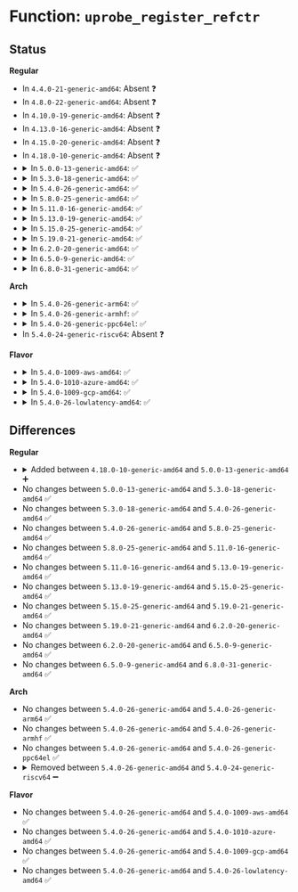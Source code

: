 # Function: <code>uprobe_register_refctr</code>

## Status
<b>Regular</b>
<ul>
<li>
In <code>4.4.0-21-generic-amd64</code>: Absent ❓
</li>
<li>
In <code>4.8.0-22-generic-amd64</code>: Absent ❓
</li>
<li>
In <code>4.10.0-19-generic-amd64</code>: Absent ❓
</li>
<li>
In <code>4.13.0-16-generic-amd64</code>: Absent ❓
</li>
<li>
In <code>4.15.0-20-generic-amd64</code>: Absent ❓
</li>
<li>
In <code>4.18.0-10-generic-amd64</code>: Absent ❓
</li>
<li>
<details>
<summary>In <code>5.0.0-13-generic-amd64</code>: ✅</summary>

```c
int uprobe_register_refctr(struct inode * inode, loff_t offset, loff_t ref_ctr_offset, struct uprobe_consumer * uc)
```

```json
{
  "name": "uprobe_register_refctr",
  "collision_type": "Unique Global",
  "inline_type": "No",
  "funcs": [
    {
      "addr": 18446744071580901872,
      "name": "uprobe_register_refctr",
      "external": true,
      "loc": "kernel/events/uprobes.c:1163",
      "file": "kernel/events/uprobes.c",
      "inline": "seen, unknown",
      "caller_inline": [],
      "caller_func": [
        "kernel/trace/trace_uprobe.c:probe_event_enable"
      ]
    }
  ],
  "symbols": [
    {
      "addr": 18446744071580901872,
      "name": "uprobe_register_refctr",
      "section": ".text",
      "bind": "STB_GLOBAL",
      "size": 16
    }
  ]
}
```
</details>
</li>
<li>
<details>
<summary>In <code>5.3.0-18-generic-amd64</code>: ✅</summary>

```c
int uprobe_register_refctr(struct inode * inode, loff_t offset, loff_t ref_ctr_offset, struct uprobe_consumer * uc)
```

```json
{
  "name": "uprobe_register_refctr",
  "collision_type": "Unique Global",
  "inline_type": "No",
  "funcs": [
    {
      "addr": 18446744071580999568,
      "name": "uprobe_register_refctr",
      "external": true,
      "loc": "kernel/events/uprobes.c:1151",
      "file": "kernel/events/uprobes.c",
      "inline": "seen, unknown",
      "caller_inline": [],
      "caller_func": [
        "kernel/trace/trace_uprobe.c:probe_event_enable"
      ]
    }
  ],
  "symbols": [
    {
      "addr": 18446744071580999568,
      "name": "uprobe_register_refctr",
      "section": ".text",
      "bind": "STB_GLOBAL",
      "size": 16
    }
  ]
}
```
</details>
</li>
<li>
<details>
<summary>In <code>5.4.0-26-generic-amd64</code>: ✅</summary>

```c
int uprobe_register_refctr(struct inode * inode, loff_t offset, loff_t ref_ctr_offset, struct uprobe_consumer * uc)
```

```json
{
  "name": "uprobe_register_refctr",
  "collision_type": "Unique Global",
  "inline_type": "No",
  "funcs": [
    {
      "addr": 18446744071581054400,
      "name": "uprobe_register_refctr",
      "external": true,
      "loc": "kernel/events/uprobes.c:1203",
      "file": "kernel/events/uprobes.c",
      "inline": "seen, unknown",
      "caller_inline": [],
      "caller_func": [
        "kernel/trace/trace_uprobe.c:probe_event_enable"
      ]
    }
  ],
  "symbols": [
    {
      "addr": 18446744071581054400,
      "name": "uprobe_register_refctr",
      "section": ".text",
      "bind": "STB_GLOBAL",
      "size": 16
    }
  ]
}
```
</details>
</li>
<li>
<details>
<summary>In <code>5.8.0-25-generic-amd64</code>: ✅</summary>

```c
int uprobe_register_refctr(struct inode * inode, loff_t offset, loff_t ref_ctr_offset, struct uprobe_consumer * uc)
```

```json
{
  "name": "uprobe_register_refctr",
  "collision_type": "Unique Global",
  "inline_type": "No",
  "funcs": [
    {
      "addr": 18446744071581236608,
      "name": "uprobe_register_refctr",
      "external": true,
      "loc": "kernel/events/uprobes.c:1202",
      "file": "kernel/events/uprobes.c",
      "inline": "seen, unknown",
      "caller_inline": [],
      "caller_func": [
        "kernel/trace/trace_uprobe.c:probe_event_enable"
      ]
    }
  ],
  "symbols": [
    {
      "addr": 18446744071581236608,
      "name": "uprobe_register_refctr",
      "section": ".text",
      "bind": "STB_GLOBAL",
      "size": 16
    }
  ]
}
```
</details>
</li>
<li>
<details>
<summary>In <code>5.11.0-16-generic-amd64</code>: ✅</summary>

```c
int uprobe_register_refctr(struct inode * inode, loff_t offset, loff_t ref_ctr_offset, struct uprobe_consumer * uc)
```

```json
{
  "name": "uprobe_register_refctr",
  "collision_type": "Unique Global",
  "inline_type": "No",
  "funcs": [
    {
      "addr": 18446744071581279296,
      "name": "uprobe_register_refctr",
      "external": true,
      "loc": "kernel/events/uprobes.c:1202",
      "file": "kernel/events/uprobes.c",
      "inline": "seen, unknown",
      "caller_inline": [],
      "caller_func": [
        "kernel/trace/trace_uprobe.c:probe_event_enable"
      ]
    }
  ],
  "symbols": [
    {
      "addr": 18446744071581279296,
      "name": "uprobe_register_refctr",
      "section": ".text",
      "bind": "STB_GLOBAL",
      "size": 16
    }
  ]
}
```
</details>
</li>
<li>
<details>
<summary>In <code>5.13.0-19-generic-amd64</code>: ✅</summary>

```c
int uprobe_register_refctr(struct inode * inode, loff_t offset, loff_t ref_ctr_offset, struct uprobe_consumer * uc)
```

```json
{
  "name": "uprobe_register_refctr",
  "collision_type": "Unique Global",
  "inline_type": "No",
  "funcs": [
    {
      "addr": 18446744071581295520,
      "name": "uprobe_register_refctr",
      "external": true,
      "loc": "kernel/events/uprobes.c:1200",
      "file": "kernel/events/uprobes.c",
      "inline": "seen, unknown",
      "caller_inline": [],
      "caller_func": [
        "kernel/trace/trace_uprobe.c:probe_event_enable"
      ]
    }
  ],
  "symbols": [
    {
      "addr": 18446744071581295520,
      "name": "uprobe_register_refctr",
      "section": ".text",
      "bind": "STB_GLOBAL",
      "size": 16
    }
  ]
}
```
</details>
</li>
<li>
<details>
<summary>In <code>5.15.0-25-generic-amd64</code>: ✅</summary>

```c
int uprobe_register_refctr(struct inode * inode, loff_t offset, loff_t ref_ctr_offset, struct uprobe_consumer * uc)
```

```json
{
  "name": "uprobe_register_refctr",
  "collision_type": "Unique Global",
  "inline_type": "No",
  "funcs": [
    {
      "addr": 18446744071581540448,
      "name": "uprobe_register_refctr",
      "external": true,
      "loc": "kernel/events/uprobes.c:1201",
      "file": "kernel/events/uprobes.c",
      "inline": "seen, unknown",
      "caller_inline": [],
      "caller_func": [
        "kernel/trace/trace_uprobe.c:probe_event_enable"
      ]
    }
  ],
  "symbols": [
    {
      "addr": 18446744071581540448,
      "name": "uprobe_register_refctr",
      "section": ".text",
      "bind": "STB_GLOBAL",
      "size": 16
    }
  ]
}
```
</details>
</li>
<li>
<details>
<summary>In <code>5.19.0-21-generic-amd64</code>: ✅</summary>

```c
int uprobe_register_refctr(struct inode * inode, loff_t offset, loff_t ref_ctr_offset, struct uprobe_consumer * uc)
```

```json
{
  "name": "uprobe_register_refctr",
  "collision_type": "Unique Global",
  "inline_type": "No",
  "funcs": [
    {
      "addr": 18446744071581890736,
      "name": "uprobe_register_refctr",
      "external": true,
      "loc": "kernel/events/uprobes.c:1196",
      "file": "kernel/events/uprobes.c",
      "inline": "seen, unknown",
      "caller_inline": [],
      "caller_func": [
        "kernel/trace/trace_uprobe.c:probe_event_enable"
      ]
    }
  ],
  "symbols": [
    {
      "addr": 18446744071581890736,
      "name": "uprobe_register_refctr",
      "section": ".text",
      "bind": "STB_GLOBAL",
      "size": 28
    }
  ]
}
```
</details>
</li>
<li>
<details>
<summary>In <code>6.2.0-20-generic-amd64</code>: ✅</summary>

```c
int uprobe_register_refctr(struct inode * inode, loff_t offset, loff_t ref_ctr_offset, struct uprobe_consumer * uc)
```

```json
{
  "name": "uprobe_register_refctr",
  "collision_type": "Unique Global",
  "inline_type": "No",
  "funcs": [
    {
      "addr": 18446744071582323744,
      "name": "uprobe_register_refctr",
      "external": true,
      "loc": "kernel/events/uprobes.c:1199",
      "file": "kernel/events/uprobes.c",
      "inline": "seen, unknown",
      "caller_inline": [],
      "caller_func": [
        "kernel/trace/trace_uprobe.c:probe_event_enable"
      ]
    }
  ],
  "symbols": [
    {
      "addr": 18446744071582323744,
      "name": "uprobe_register_refctr",
      "section": ".text",
      "bind": "STB_GLOBAL",
      "size": 28
    }
  ]
}
```
</details>
</li>
<li>
<details>
<summary>In <code>6.5.0-9-generic-amd64</code>: ✅</summary>

```c
int uprobe_register_refctr(struct inode * inode, loff_t offset, loff_t ref_ctr_offset, struct uprobe_consumer * uc)
```

```json
{
  "name": "uprobe_register_refctr",
  "collision_type": "Unique Global",
  "inline_type": "No",
  "funcs": [
    {
      "addr": 18446744071582525056,
      "name": "uprobe_register_refctr",
      "external": true,
      "loc": "kernel/events/uprobes.c:1196",
      "file": "kernel/events/uprobes.c",
      "inline": "seen, unknown",
      "caller_inline": [],
      "caller_func": [
        "kernel/trace/trace_uprobe.c:probe_event_enable"
      ]
    }
  ],
  "symbols": [
    {
      "addr": 18446744071582525056,
      "name": "uprobe_register_refctr",
      "section": ".text",
      "bind": "STB_GLOBAL",
      "size": 28
    }
  ]
}
```
</details>
</li>
<li>
<details>
<summary>In <code>6.8.0-31-generic-amd64</code>: ✅</summary>

```c
int uprobe_register_refctr(struct inode * inode, loff_t offset, loff_t ref_ctr_offset, struct uprobe_consumer * uc)
```

```json
{
  "name": "uprobe_register_refctr",
  "collision_type": "Unique Global",
  "inline_type": "No",
  "funcs": [
    {
      "addr": 18446744071582693984,
      "name": "uprobe_register_refctr",
      "external": true,
      "loc": "kernel/events/uprobes.c:1196",
      "file": "kernel/events/uprobes.c",
      "inline": "seen, unknown",
      "caller_inline": [],
      "caller_func": [
        "kernel/trace/bpf_trace.c:bpf_uprobe_multi_link_attach",
        "kernel/trace/trace_uprobe.c:probe_event_enable"
      ]
    }
  ],
  "symbols": [
    {
      "addr": 18446744071582693984,
      "name": "uprobe_register_refctr",
      "section": ".text",
      "bind": "STB_GLOBAL",
      "size": 28
    }
  ]
}
```
</details>
</li>
</ul>
<b>Arch</b>
<ul>
<li>
<details>
<summary>In <code>5.4.0-26-generic-arm64</code>: ✅</summary>

```c
int uprobe_register_refctr(struct inode * inode, loff_t offset, loff_t ref_ctr_offset, struct uprobe_consumer * uc)
```

```json
{
  "name": "uprobe_register_refctr",
  "collision_type": "Unique Global",
  "inline_type": "No",
  "funcs": [
    {
      "addr": 18446603336492412208,
      "name": "uprobe_register_refctr",
      "external": true,
      "loc": "kernel/events/uprobes.c:1203",
      "file": "kernel/events/uprobes.c",
      "inline": "seen, unknown",
      "caller_inline": [],
      "caller_func": [
        "kernel/trace/trace_uprobe.c:probe_event_enable"
      ]
    }
  ],
  "symbols": [
    {
      "addr": 18446603336492412208,
      "name": "uprobe_register_refctr",
      "section": ".text",
      "bind": "STB_GLOBAL",
      "size": 76
    }
  ]
}
```
</details>
</li>
<li>
<details>
<summary>In <code>5.4.0-26-generic-armhf</code>: ✅</summary>

```c
int uprobe_register_refctr(struct inode * inode, loff_t offset, loff_t ref_ctr_offset, struct uprobe_consumer * uc)
```

```json
{
  "name": "uprobe_register_refctr",
  "collision_type": "Unique Global",
  "inline_type": "No",
  "funcs": [
    {
      "addr": 3226295960,
      "name": "uprobe_register_refctr",
      "external": true,
      "loc": "kernel/events/uprobes.c:1203",
      "file": "kernel/events/uprobes.c",
      "inline": "seen, unknown",
      "caller_inline": [],
      "caller_func": [
        "kernel/trace/trace_uprobe.c:probe_event_enable"
      ]
    }
  ],
  "symbols": [
    {
      "addr": 3226295960,
      "name": "uprobe_register_refctr",
      "section": ".text",
      "bind": "STB_GLOBAL",
      "size": 52
    }
  ]
}
```
</details>
</li>
<li>
<details>
<summary>In <code>5.4.0-26-generic-ppc64el</code>: ✅</summary>

```c
int uprobe_register_refctr(struct inode * inode, loff_t offset, loff_t ref_ctr_offset, struct uprobe_consumer * uc)
```

```json
{
  "name": "uprobe_register_refctr",
  "collision_type": "Unique Global",
  "inline_type": "No",
  "funcs": [
    {
      "addr": 13835058055285678048,
      "name": "uprobe_register_refctr",
      "external": true,
      "loc": "kernel/events/uprobes.c:1203",
      "file": "kernel/events/uprobes.c",
      "inline": "seen, unknown",
      "caller_inline": [],
      "caller_func": [
        "kernel/trace/trace_uprobe.c:probe_event_enable"
      ]
    }
  ],
  "symbols": [
    {
      "addr": 13835058055285678048,
      "name": "uprobe_register_refctr",
      "section": ".text",
      "bind": "STB_GLOBAL",
      "size": 20
    }
  ]
}
```
</details>
</li>
<li>
In <code>5.4.0-24-generic-riscv64</code>: Absent ❓
</li>
</ul>
<b>Flavor</b>
<ul>
<li>
<details>
<summary>In <code>5.4.0-1009-aws-amd64</code>: ✅</summary>

```c
int uprobe_register_refctr(struct inode * inode, loff_t offset, loff_t ref_ctr_offset, struct uprobe_consumer * uc)
```

```json
{
  "name": "uprobe_register_refctr",
  "collision_type": "Unique Global",
  "inline_type": "No",
  "funcs": [
    {
      "addr": 18446744071581023248,
      "name": "uprobe_register_refctr",
      "external": true,
      "loc": "kernel/events/uprobes.c:1203",
      "file": "kernel/events/uprobes.c",
      "inline": "seen, unknown",
      "caller_inline": [],
      "caller_func": [
        "kernel/trace/trace_uprobe.c:probe_event_enable"
      ]
    }
  ],
  "symbols": [
    {
      "addr": 18446744071581023248,
      "name": "uprobe_register_refctr",
      "section": ".text",
      "bind": "STB_GLOBAL",
      "size": 16
    }
  ]
}
```
</details>
</li>
<li>
<details>
<summary>In <code>5.4.0-1010-azure-amd64</code>: ✅</summary>

```c
int uprobe_register_refctr(struct inode * inode, loff_t offset, loff_t ref_ctr_offset, struct uprobe_consumer * uc)
```

```json
{
  "name": "uprobe_register_refctr",
  "collision_type": "Unique Global",
  "inline_type": "No",
  "funcs": [
    {
      "addr": 18446744071580969344,
      "name": "uprobe_register_refctr",
      "external": true,
      "loc": "kernel/events/uprobes.c:1203",
      "file": "kernel/events/uprobes.c",
      "inline": "seen, unknown",
      "caller_inline": [],
      "caller_func": [
        "kernel/trace/trace_uprobe.c:probe_event_enable"
      ]
    }
  ],
  "symbols": [
    {
      "addr": 18446744071580969344,
      "name": "uprobe_register_refctr",
      "section": ".text",
      "bind": "STB_GLOBAL",
      "size": 16
    }
  ]
}
```
</details>
</li>
<li>
<details>
<summary>In <code>5.4.0-1009-gcp-amd64</code>: ✅</summary>

```c
int uprobe_register_refctr(struct inode * inode, loff_t offset, loff_t ref_ctr_offset, struct uprobe_consumer * uc)
```

```json
{
  "name": "uprobe_register_refctr",
  "collision_type": "Unique Global",
  "inline_type": "No",
  "funcs": [
    {
      "addr": 18446744071581014448,
      "name": "uprobe_register_refctr",
      "external": true,
      "loc": "kernel/events/uprobes.c:1203",
      "file": "kernel/events/uprobes.c",
      "inline": "seen, unknown",
      "caller_inline": [],
      "caller_func": [
        "kernel/trace/trace_uprobe.c:probe_event_enable"
      ]
    }
  ],
  "symbols": [
    {
      "addr": 18446744071581014448,
      "name": "uprobe_register_refctr",
      "section": ".text",
      "bind": "STB_GLOBAL",
      "size": 16
    }
  ]
}
```
</details>
</li>
<li>
<details>
<summary>In <code>5.4.0-26-lowlatency-amd64</code>: ✅</summary>

```c
int uprobe_register_refctr(struct inode * inode, loff_t offset, loff_t ref_ctr_offset, struct uprobe_consumer * uc)
```

```json
{
  "name": "uprobe_register_refctr",
  "collision_type": "Unique Global",
  "inline_type": "No",
  "funcs": [
    {
      "addr": 18446744071581075712,
      "name": "uprobe_register_refctr",
      "external": true,
      "loc": "kernel/events/uprobes.c:1203",
      "file": "kernel/events/uprobes.c",
      "inline": "seen, unknown",
      "caller_inline": [],
      "caller_func": [
        "kernel/trace/trace_uprobe.c:probe_event_enable"
      ]
    }
  ],
  "symbols": [
    {
      "addr": 18446744071581075712,
      "name": "uprobe_register_refctr",
      "section": ".text",
      "bind": "STB_GLOBAL",
      "size": 16
    }
  ]
}
```
</details>
</li>
</ul>

## Differences
<b>Regular</b>
<ul>
<li>
<details>
<summary>Added between <code>4.18.0-10-generic-amd64</code> and <code>5.0.0-13-generic-amd64</code> ➕</summary>

```c
int uprobe_register_refctr(struct inode * inode, loff_t offset, loff_t ref_ctr_offset, struct uprobe_consumer * uc)
```
</details>
</li>
<li>
No changes between <code>5.0.0-13-generic-amd64</code> and <code>5.3.0-18-generic-amd64</code> ✅
</li>
<li>
No changes between <code>5.3.0-18-generic-amd64</code> and <code>5.4.0-26-generic-amd64</code> ✅
</li>
<li>
No changes between <code>5.4.0-26-generic-amd64</code> and <code>5.8.0-25-generic-amd64</code> ✅
</li>
<li>
No changes between <code>5.8.0-25-generic-amd64</code> and <code>5.11.0-16-generic-amd64</code> ✅
</li>
<li>
No changes between <code>5.11.0-16-generic-amd64</code> and <code>5.13.0-19-generic-amd64</code> ✅
</li>
<li>
No changes between <code>5.13.0-19-generic-amd64</code> and <code>5.15.0-25-generic-amd64</code> ✅
</li>
<li>
No changes between <code>5.15.0-25-generic-amd64</code> and <code>5.19.0-21-generic-amd64</code> ✅
</li>
<li>
No changes between <code>5.19.0-21-generic-amd64</code> and <code>6.2.0-20-generic-amd64</code> ✅
</li>
<li>
No changes between <code>6.2.0-20-generic-amd64</code> and <code>6.5.0-9-generic-amd64</code> ✅
</li>
<li>
No changes between <code>6.5.0-9-generic-amd64</code> and <code>6.8.0-31-generic-amd64</code> ✅
</li>
</ul>
<b>Arch</b>
<ul>
<li>
No changes between <code>5.4.0-26-generic-amd64</code> and <code>5.4.0-26-generic-arm64</code> ✅
</li>
<li>
No changes between <code>5.4.0-26-generic-amd64</code> and <code>5.4.0-26-generic-armhf</code> ✅
</li>
<li>
No changes between <code>5.4.0-26-generic-amd64</code> and <code>5.4.0-26-generic-ppc64el</code> ✅
</li>
<li>
<details>
<summary>Removed between <code>5.4.0-26-generic-amd64</code> and <code>5.4.0-24-generic-riscv64</code> ➖</summary>

```c
int uprobe_register_refctr(struct inode * inode, loff_t offset, loff_t ref_ctr_offset, struct uprobe_consumer * uc)
```
</details>
</li>
</ul>
<b>Flavor</b>
<ul>
<li>
No changes between <code>5.4.0-26-generic-amd64</code> and <code>5.4.0-1009-aws-amd64</code> ✅
</li>
<li>
No changes between <code>5.4.0-26-generic-amd64</code> and <code>5.4.0-1010-azure-amd64</code> ✅
</li>
<li>
No changes between <code>5.4.0-26-generic-amd64</code> and <code>5.4.0-1009-gcp-amd64</code> ✅
</li>
<li>
No changes between <code>5.4.0-26-generic-amd64</code> and <code>5.4.0-26-lowlatency-amd64</code> ✅
</li>
</ul>

